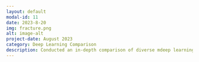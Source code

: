 ```yaml
---
layout: default
modal-id: 11
date: 2023-8-20
img: fracture.png
alt: image-alt
project-date: August 2023
category: Deep Learning Comparison
description: Conducted an in-depth comparison of diverse mdeep learning models to identify the most accurate model for identifying fractures on radiographs.
---
```

